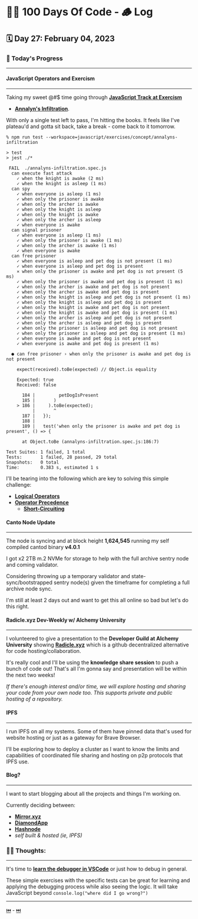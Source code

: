 # 👨‍💻 100 Days Of Code - 🪵 Log

## 🗓️ Day 27: February 04, 2023

### **🥵 Today's Progress**

***

#### **JavaScript Operators and Exercism**

***

Taking my sweet @#$ time going through [**JavaScript Track at Exercism**](https://exercism.org/tracks/javascript)

- [**Annalyn's Infiltration**](https://exercism.org/tracks/javascript/exercises/annalyns-infiltration).

With only a single test left to pass, I'm hitting the books. It feels like I've plateau'd and gotta sit back, take a break - come back to it tomorrow.

```shell
% npm run test --workspace=javascript/exercises/concept/annalyns-infiltration

> test
> jest ./*

 FAIL  ./annalyns-infiltration.spec.js
  can execute fast attack
    ✓ when the knight is awake (2 ms)
    ✓ when the knight is asleep (1 ms)
  can spy
    ✓ when everyone is asleep (1 ms)
    ✓ when only the prisoner is awake
    ✓ when only the archer is awake
    ✓ when only the knight is asleep
    ✓ when only the knight is awake
    ✓ when only the archer is asleep
    ✓ when everyone is awake
  can signal prisoner
    ✓ when everyone is asleep (1 ms)
    ✓ when only the prisoner is awake (1 ms)
    ✓ when only the archer is awake (1 ms)
    ✓ when everyone is awake
  can free prisoner
    ✓ when everyone is asleep and pet dog is not present (1 ms)
    ✓ when everyone is asleep and pet dog is present
    ✕ when only the prisoner is awake and pet dog is not present (5 ms)
    ✓ when only the prisoner is awake and pet dog is present (1 ms)
    ✓ when only the archer is awake and pet dog is not present
    ✓ when only the archer is awake and pet dog is present
    ✓ when only the knight is asleep and pet dog is not present (1 ms)
    ✓ when only the knight is asleep and pet dog is present
    ✓ when only the knight is awake and pet dog is not present
    ✓ when only the knight is awake and pet dog is present (1 ms)
    ✓ when only the archer is asleep and pet dog is not present
    ✓ when only the archer is asleep and pet dog is present
    ✓ when only the prisoner is asleep and pet dog is not present
    ✓ when only the prisoner is asleep and pet dog is present (1 ms)
    ✓ when everyone is awake and pet dog is not present
    ✓ when everyone is awake and pet dog is present (1 ms)

  ● can free prisoner › when only the prisoner is awake and pet dog is not present

    expect(received).toBe(expected) // Object.is equality

    Expected: true
    Received: false

      184 |         petDogIsPresent
      185 |       )
    > 186 |     ).toBe(expected);
          |       ^
      187 |   });
      188 |
      189 |   test('when only the prisoner is awake and pet dog is present', () => {

      at Object.toBe (annalyns-infiltration.spec.js:186:7)

Test Suites: 1 failed, 1 total
Tests:       1 failed, 28 passed, 29 total
Snapshots:   0 total
Time:        0.383 s, estimated 1 s
```

I'll be tearing into the following which are key to solving this simple challenge:

- [**Logical Operators**](https://developer.mozilla.org/en-US/docs/Web/JavaScript/Guide/Expressions_and_Operators#logical_operators)
- [**Operator Precedence**](https://developer.mozilla.org/en-US/docs/Web/JavaScript/Reference/Operators/Operator_Precedence)
  - [**Short-Circuiting**](https://developer.mozilla.org/en-US/docs/Web/JavaScript/Reference/Operators/Operator_Precedence#short-circuiting)

#### **Canto Node Update**

***

The node is syncing and at block height **1,624,545** running my self compiled cantod binary **v4.0.1**

I got x2 2TB m.2 NVMe for storage to help with the full archive sentry node and coming validator.

Considering throwing up a temporary validator and state-sync/bootstrapped sentry node(s) given the timeframe for completing a full archive node sync.

I'm still at least 2 days out and want to get this all online so bad but let's do this right.

#### **Radicle.xyz Dev-Weekly w/ Alchemy University**

***

I volunteered to give a presentation to the **Developer Guild at Alchemy University** showing [**Radicle.xyz**](https://radicle.xyz/get-started.html) which is a github decentralized alternative for code hosting/collaboration.

It's really cool and I'll be using the **knowledge share session** to push a bunch of code out! That's all I'm gonna say and presentation will be within the next two weeks!

*If there's enough interest and/or time, we will explore hosting and sharing your code from your own node too. This supports private and public hosting of a repository.*

#### **IPFS**

***

I run IPFS on all my systems. Some of them have pinned data that's used for website hosting or just as a gateway for Brave Browser.

I'll be exploring how to deploy a cluster as I want to know the limits and capabilities of coordinated file sharing and hosting on p2p protocols that IPFS use.

#### **Blog?**

***

I want to start blogging about all the projects and things I'm working on.

Currently deciding between:

- [**Mirror.xyz**](https://mirror.xyz/)
- [**DiamondApp**](https://diamondapp.com/)
- [**Hashnode**](https://hashnode.com/)
- *self built & hosted (ie, IPFS)*

### **😶‍🌫 Thoughts:**

***

It's time to [**learn the debugger in VSCode**](https://code.visualstudio.com/docs/editor/debugging) or just how to debug in general.

These simple exercises with the specific tests can be great for learning and applying the debugging process while also seeing the logic. It will take JavaScript beyond `console.log("where did I go wrong?")`

***

[⏮️](026.md) - [⏭️](028.md)